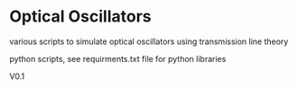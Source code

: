 # Optical Oscillators
various scripts to simulate optical oscillators using transmission line theory

python scripts, see requirments.txt file for python libraries 


V0.1
